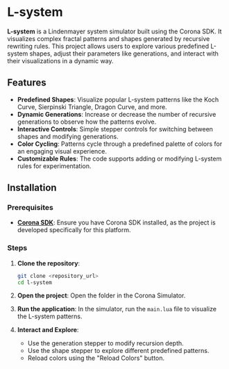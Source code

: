 # L-system

**L-system** is a Lindenmayer system simulator built using the Corona SDK. It visualizes complex fractal patterns and shapes generated by recursive rewriting rules. This project allows users to explore various predefined L-system shapes, adjust their parameters like generations, and interact with their visualizations in a dynamic way.

## Features

- **Predefined Shapes**: Visualize popular L-system patterns like the Koch Curve, Sierpinski Triangle, Dragon Curve, and more.
- **Dynamic Generations**: Increase or decrease the number of recursive generations to observe how the patterns evolve.
- **Interactive Controls**: Simple stepper controls for switching between shapes and modifying generations.
- **Color Cycling**: Patterns cycle through a predefined palette of colors for an engaging visual experience.
- **Customizable Rules**: The code supports adding or modifying L-system rules for experimentation.

## Installation

### Prerequisites

- **[Corona SDK](https://coronalabs.com/)**: Ensure you have Corona SDK installed, as the project is developed specifically for this platform.

### Steps

1. **Clone the repository**:
   ```bash
   git clone <repository_url>
   cd l-system
   ```

2. **Open the project**: Open the folder in the Corona Simulator.

3. **Run the application**: In the simulator, run the `main.lua` file to visualize the L-system patterns.

4. **Interact and Explore**:
   - Use the generation stepper to modify recursion depth.
   - Use the shape stepper to explore different predefined patterns.
   - Reload colors using the "Reload Colors" button.
